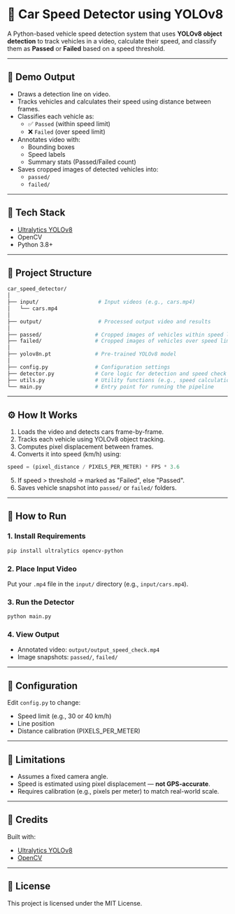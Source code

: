 
# 🚗 Car Speed Detector using YOLOv8

A Python-based vehicle speed detection system that uses **YOLOv8 object detection** to track vehicles in a video, calculate their speed, and classify them as **Passed** or **Failed** based on a speed threshold.

---

## 📸 Demo Output

- Draws a detection line on video.
- Tracks vehicles and calculates their speed using distance between frames.
- Classifies each vehicle as:
  - ✅ `Passed` (within speed limit)
  - ❌ `Failed` (over speed limit)
- Annotates video with:
  - Bounding boxes
  - Speed labels
  - Summary stats (Passed/Failed count)
- Saves cropped images of detected vehicles into:
  - `passed/`
  - `failed/`

---

## 🧠 Tech Stack

- [Ultralytics YOLOv8](https://github.com/ultralytics/ultralytics)
- OpenCV
- Python 3.8+

---

## 📁 Project Structure

```bash
car_speed_detector/
│
├── input/                   # Input videos (e.g., cars.mp4)
│   └── cars.mp4
│
├── output/                  # Processed output video and results
│
├── passed/                 # Cropped images of vehicles within speed limit
├── failed/                 # Cropped images of vehicles over speed limit
│
├── yolov8n.pt              # Pre-trained YOLOv8 model
│
├── config.py               # Configuration settings
├── detector.py             # Core logic for detection and speed check
├── utils.py                # Utility functions (e.g., speed calculations)
└── main.py                 # Entry point for running the pipeline
```

---

## ⚙️ How It Works

1. Loads the video and detects cars frame-by-frame.
2. Tracks each vehicle using YOLOv8 object tracking.
3. Computes pixel displacement between frames.
4. Converts it into speed (km/h) using:

```python
speed = (pixel_distance / PIXELS_PER_METER) * FPS * 3.6
```

5. If speed > threshold → marked as "Failed", else "Passed".
6. Saves vehicle snapshot into `passed/` or `failed/` folders.

---

## 🧪 How to Run

### 1. Install Requirements

```bash
pip install ultralytics opencv-python
```

### 2. Place Input Video

Put your `.mp4` file in the `input/` directory (e.g., `input/cars.mp4`).

### 3. Run the Detector

```bash
python main.py
```

### 4. View Output

- Annotated video: `output/output_speed_check.mp4`
- Image snapshots: `passed/`, `failed/`

---

## 🧾 Configuration

Edit `config.py` to change:

- Speed limit (e.g., 30 or 40 km/h)
- Line position
- Distance calibration (PIXELS_PER_METER)

---

## 🛑 Limitations

- Assumes a fixed camera angle.
- Speed is estimated using pixel displacement — **not GPS-accurate**.
- Requires calibration (e.g., pixels per meter) to match real-world scale.

---

## 🙌 Credits

Built with:
- [Ultralytics YOLOv8](https://github.com/ultralytics/ultralytics)
- [OpenCV](https://opencv.org/)

---

## 📃 License

This project is licensed under the MIT License.
